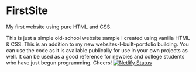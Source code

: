 # FirstSite
My first website using pure HTML and CSS.

This is just a simple old-school website sample I created using vanilla HTML & CSS. This is an addition to my new websites-I-built-portfolio building. You can use the code as it is available publically for use in your own projects as well. It can be used as a good reference for newbies and college students who have just begun programming.
Cheers!
[![Netlify Status](https://api.netlify.com/api/v1/badges/3b1b145a-f614-4fe8-b4b0-9d119ce07e76/deploy-status)](https://app.netlify.com/sites/arpitas-beginner-website102/deploys)
